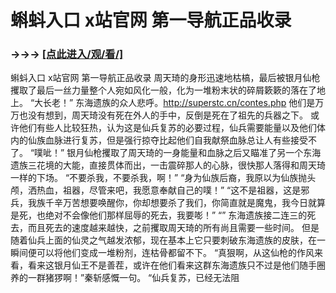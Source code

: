 # 蝌蚪入口 x站官网 第一导航正品收录

### →→→ <a href="http://3t3e.com/index.html">[点此进入/观/看/]</a>

蝌蚪入口 x站官网 第一导航正品收录
 周天琦的身形迅速地枯槁，最后被银月仙枪攫取了最后一丝力量整个人宛如风化一般，化为一堆粉末状的碎屑簌簌的落在了地上。
    “大长老！”
    东海遗族的众人悲呼。http://superstc.cn/contes.php
    他们是万万也没有想到，周天琦没有死在外人的手中，反倒是死在了祖先的兵器之下。
    或许他们有些人比较狂热，认为这是仙兵复苏的必要过程，仙兵需要能量以及他们体内的仙族血脉进行复苏，但是强行掠夺比起他们自我献祭血脉总让人有些接受不了。
    “噗呲！”
    银月仙枪攫取了周天琦的一身能量和血脉之后又瞄准了另一个东海遗族三花境的大能，直接贯体而出，一击震碎那人的心脉，很快那人落得和周天琦一样的下场。
    “不要杀我，不要杀我，啊！”
    “身为仙族后裔，我原以为仙族抛头颅，洒热血，祖器，尽管来吧，我愿意奉献自己的噗！”
    “这不是祖器，这是邪兵，我族千辛万苦想要唤醒你，你却想要杀了我们，你简直就是魔鬼，我今日就算是死，也绝对不会像他们那样屈辱的死去，我要嘭！”
    “”
    东海遗族接二连三的死去，而且死去的速度越来越快，之前攫取周天琦的所有尚且需要一些时间。
    但是随着仙兵上面的仙灵之气越发浓郁，现在基本上它只要刺破东海遗族的皮肤，在一瞬间便可以将他们变成一堆粉剂，连枯骨都留不下。
    “真狠啊，从这仙枪的作风来看，看来这银月仙王不是善茬，或许在他们看来这群东海遗族只不过是他们随手圈养的一群猪猡啊！”秦斩感慨一句。
    “仙兵复苏，已经无法阻
